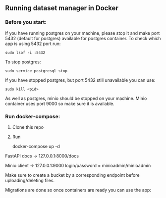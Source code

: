 ## Running dataset manager in Docker
### Before you start:
If you have running postgres on your machine, please stop it and make port 5432 (default for postgres) available for
postgres container. To check which app is using 5432 port run:

    sudo lsof -i :5432
To stop postgres:

    sudo service postgresql stop
If you have stopped postgres, but port 5432 still unavailable you can use:

    sudo kill <pid>

As well as postgres, minio should be stopped on your machine. Minio container uses port 9000 so make sure it is available.
### Run docker-compose:

1. Clone this repo
2. Run


    docker-compose up -d


FastAPI docs -> 127.0.0.1:8000/docs

Minio client ->  127.0.0.1:9000 login/password = minioadmin/minioadmin

Make sure to create a bucket by a corresponding endpoint before uploading/deleting files.


Migrations are done so once containers are ready you can use the app:
